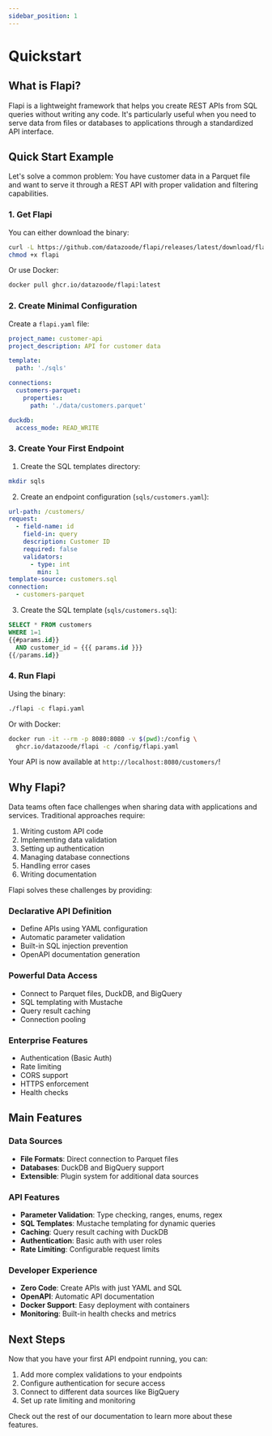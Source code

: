 ```yaml
---
sidebar_position: 1
---
```


# Quickstart

## What is Flapi?

Flapi is a lightweight framework that helps you create REST APIs from SQL queries without writing any code. It's particularly useful when you need to serve data from files or databases to applications through a standardized API interface.

## Quick Start Example

Let's solve a common problem: You have customer data in a Parquet file and want to serve it through a REST API with proper validation and filtering capabilities.

### 1. Get Flapi

You can either download the binary:

```bash
curl -L https://github.com/datazoode/flapi/releases/latest/download/flapi -o flapi
chmod +x flapi
```

Or use Docker:

```bash
docker pull ghcr.io/datazoode/flapi:latest
```

### 2. Create Minimal Configuration

Create a `flapi.yaml` file:

```yaml
project_name: customer-api
project_description: API for customer data

template:
  path: './sqls'

connections:
  customers-parquet:
    properties:
      path: './data/customers.parquet'

duckdb:
  access_mode: READ_WRITE
```

### 3. Create Your First Endpoint

1. Create the SQL templates directory:
```bash
mkdir sqls
```

2. Create an endpoint configuration (`sqls/customers.yaml`):
```yaml
url-path: /customers/
request:
  - field-name: id
    field-in: query
    description: Customer ID
    required: false
    validators:
      - type: int
        min: 1
template-source: customers.sql
connection: 
  - customers-parquet
```

3. Create the SQL template (`sqls/customers.sql`):
```sql
SELECT * FROM customers
WHERE 1=1
{{#params.id}}
  AND customer_id = {{{ params.id }}}
{{/params.id}}
```

### 4. Run Flapi

Using the binary:
```bash
./flapi -c flapi.yaml
```

Or with Docker:
```bash
docker run -it --rm -p 8080:8080 -v $(pwd):/config \
  ghcr.io/datazoode/flapi -c /config/flapi.yaml
```

Your API is now available at `http://localhost:8080/customers/`!

## Why Flapi?

Data teams often face challenges when sharing data with applications and services. Traditional approaches require:

1. Writing custom API code
2. Implementing data validation
3. Setting up authentication
4. Managing database connections
5. Handling error cases
6. Writing documentation

Flapi solves these challenges by providing:

### Declarative API Definition
- Define APIs using YAML configuration
- Automatic parameter validation
- Built-in SQL injection prevention
- OpenAPI documentation generation

### Powerful Data Access
- Connect to Parquet files, DuckDB, and BigQuery
- SQL templating with Mustache
- Query result caching
- Connection pooling

### Enterprise Features
- Authentication (Basic Auth)
- Rate limiting
- CORS support
- HTTPS enforcement
- Health checks

## Main Features

### Data Sources
- **File Formats**: Direct connection to Parquet files
- **Databases**: DuckDB and BigQuery support
- **Extensible**: Plugin system for additional data sources

### API Features
- **Parameter Validation**: Type checking, ranges, enums, regex
- **SQL Templates**: Mustache templating for dynamic queries
- **Caching**: Query result caching with DuckDB
- **Authentication**: Basic auth with user roles
- **Rate Limiting**: Configurable request limits

### Developer Experience
- **Zero Code**: Create APIs with just YAML and SQL
- **OpenAPI**: Automatic API documentation
- **Docker Support**: Easy deployment with containers
- **Monitoring**: Built-in health checks and metrics

## Next Steps

Now that you have your first API endpoint running, you can:

1. Add more complex validations to your endpoints
2. Configure authentication for secure access
3. Connect to different data sources like BigQuery
4. Set up rate limiting and monitoring

Check out the rest of our documentation to learn more about these features.